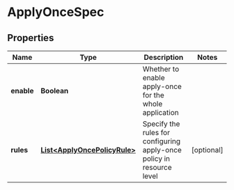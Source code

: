 

# ApplyOnceSpec


## Properties

| Name | Type | Description | Notes |
|------------ | ------------- | ------------- | -------------|
|**enable** | **Boolean** | Whether to enable apply-once for the whole application |  |
|**rules** | [**List&lt;ApplyOncePolicyRule&gt;**](ApplyOncePolicyRule.md) | Specify the rules for configuring apply-once policy in resource level |  [optional] |



